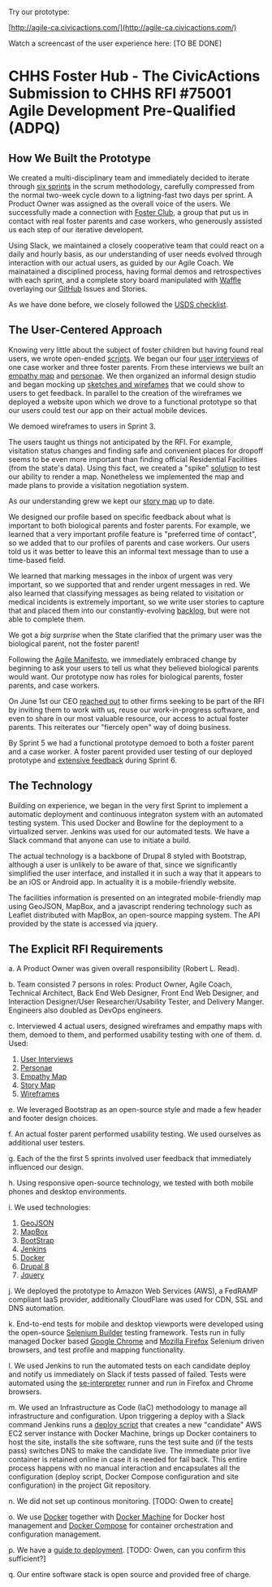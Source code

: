 Try our prototype:

[http://agile-ca.civicactions.com/](http://agile-ca.civicactions.com/)

Watch a screencast of the user experience here:
[TO BE DONE]

# CHHS Foster Hub - The CivicActions Submission to CHHS RFI #75001 Agile Development Pre-Qualified (ADPQ)

## How We Built the Prototype

We created a multi-disciplinary team and immediately decided to iterate through
[six sprints](https://github.com/CivicActions/agile-california/blob/master/documentation/journal.md) in the
scrum methodology, carefully compressed from the normal two-week cycle down to a ligtning-fast two days per sprint.
A Product Owner was assigned as the overall voice of the users. We 
successfully made a connection with [Foster Club](https://www.fosterclub.com/groups/california),
a group that put us in contact with real foster parents
and case workers, who generously assisted us each step of our iterative developent.

Using Slack, we maintained a closely cooperative team that could react on a daily and hourly basis,
as our understanding of user needs evolved through interaction with our actual users, as guided by our Agile Coach.
We mainatained a disciplined process, having formal demos and retrospectives with each sprint, and a complete story board manipulated with
[Waffle](https://waffle.io/)
overlaying our [GitHub](https://github.com/CivicActions/agile-california) Issues and Stories.

As we have done before, we closely followed the [USDS checklist](https://github.com/CivicActions/agile-california/blob/master/documentation/usds-checklist.md).

## The User-Centered Approach

Knowing very little about the subject of foster children but having found real users, we wrote
open-ended [scripts](https://github.com/CivicActions/agile-california/tree/master/documentation/ux/user-interviews/Scripts).
We began our four [user interviews](https://github.com/CivicActions/agile-california/tree/master/documentation/ux/user-interviews)
of one case worker and three foster parents. From these interviews
we built an [empathy map](https://github.com/CivicActions/agile-california/blob/master/documentation/ux/user-research/foster-parent-empathy-map.md) and [personae](https://github.com/CivicActions/agile-california/blob/master/documentation/ux/user-research/user-personas.md).
We then organized an informal design studio and began mocking up
[sketches and wirefames](https://github.com/CivicActions/agile-california/blob/master/Sketch-inbox01.png) that we could show to users to get feedback.
In parallel to the creation of the wireframes
we deployed a website upon which we drove to a functional prototype so that our users could test our app on their actual
mobile devices. 

We demoed wireframes to users in Sprint 3.

The users taught us things not anticipated by the RFI. For example, visitation status changes and finding safe and convenient
places for dropoff seems to be even more important than finding official Residential Facilities (from the state's data).
Using this fact, we created a "spike" [solution](https://github.com/CivicActions/agile-california/tree/master/geojson-spike)
to test our ability to render a map.
Nonetheless we implemented the map and made plans to provide a visitation negotiation system.

As our understanding grew we kept our
[story map](https://github.com/CivicActions/agile-california/blob/master/documentation/ux/user-story-map/user-story-map.md) up to date.

We designed our profile based on specific feedback about what is important to both biological parents and foster parents.
For example, we learned that a very important profile feature is "preferred time of contact", so we added that to our profiles
of parents and case workers. Our users told us it was better to leave this an informal text message than to use a time-based field.

We learned that marking messages in the inbox of urgent was very important, so we supported that and render urgent messages in red.
We also learned that classifying messages as being related to visitation or medical incidents is extremely important, so we write user stories
to capture that and placed them into our constantly-evolving [backlog](https://github.com/CivicActions/agile-california/issues), but were not able to complete them.

We got a *big surprise* when the State clarified that the primary user was the biological parent,
not the foster parent!

Following the [Agile Manifesto](http://www.agilemanifesto.org/), we immediately embraced change
by beginning to ask your users to tell us what they believed biological parents
would want. Our prototype now has roles for biological parents, foster parents, and case workers.

On June 1st our CEO [reached out](https://civicactions.com/blog/an-open-invitation-to-collaborate/) 
to other firms seeking to be part of the RFI by inviting them to work with us,
reuse our work-in-progress software, and even to share in our most valuable resource, our access to actual foster parents.
This reiterates our "fiercely open" way of doing business.


By Sprint 5 we had a functional prototype demoed to both a foster parent and a case worker.
A foster parent provided user testing of our deployed prototype and
[extensive feedback](https://github.com/CivicActions/agile-california/blob/master/documentation/ux/usability-testing/2016-6-03-notes-from-foster-parent-usabiliy-tester.md) during Sprint 6.

## The Technology

Building on experience, we began in the very first Sprint to implement a automatic deployment and continuous
integraton system with an automated testing system.  This used Docker and Bowline for the deployment to
a virtualized server.  Jenkins was used for our automated tests.  We have a Slack command that anyone
can use to initiate a build.

The actual technology is a backbone of Drupal 8 styled with Bootstrap, although a user is unlikely to be aware of that, since we significantly
simplified the user interface, and installed it in such a way that it appears to be an iOS or Android app.
In actuality it is a mobile-friendly website.

The facilities information is presented on an integrated mobile-friendly map using GeoJSON, MapBox, and a javascript rendering
technology such as Leaflet distributed with MapBox, an open-source mapping system. The API provided by the state is accessed via
jquery.

## The Explicit RFI Requirements

a. A Product Owner was given overall responsibility (Robert L. Read).

b. Team consisted 7 persons in roles: Product Owner, Agile Coach, Technical Architect, Back End Web Designer, Front End Web Designer, and Interaction Designer/User
Researcher/Usability Tester, and Delivery Manger.  Engineers also doubled as DevOps engineers.

c. Interviewed 4 actual users, designed wireframes and empathy maps with them, demoed to them, and performed usability testing with one of them. 
d. Used:

1. [User Interviews](https://github.com/CivicActions/agile-california/tree/master/documentation/ux/user-interviews)
2. [Personae](https://github.com/CivicActions/agile-california/blob/master/documentation/ux/user-research/user-personas.md)
3. [Empathy Map](https://github.com/CivicActions/agile-california/blob/master/documentation/ux/user-research/foster-parent-empathy-map.md)
4. [Story Map](https://github.com/CivicActions/agile-california/blob/master/documentation/ux/user-story-map/user-story-map.md)
4. [Wireframes](https://github.com/CivicActions/agile-california/tree/master/documentation/ux/wireframes)

e. We leveraged Bootstrap as an open-source style and made a few header and footer design choices. 

f. An actual foster parent performed usability testing. We used ourselves as additional user testers.

g. Each of the the first 5 sprints involved user feedback that immediately influenced our design.

h. Using responsive open-source technology, we tested with both mobile phones and desktop environments.

i. We used technologies:

1. [GeoJSON](http://geojson.org/)
2. [MapBox](https://www.mapbox.com/)
3. [BootStrap](http://getbootstrap.com/)
4. [Jenkins](https://jenkins.io/)
5. [Docker](https://www.docker.com/)
6. [Drupal 8](https://www.drupal.org/8)
7. [Jquery](https://jquery.com/)


j. We deployed the prototype to Amazon Web Services (AWS), a FedRAMP compliant IaaS provider, additionally CloudFlare was used for CDN, SSL and DNS automation.

k. End-to-end tests for mobile and desktop viewports were developed using the open-source [Selenium Builder](https://github.com/SeleniumBuilder/se-builder) testing framework. Tests run in fully managed Docker based [Google Chrome](https://hub.docker.com/r/selenium/standalone-chrome/) and [Mozilla Firefox](https://hub.docker.com/r/selenium/standalone-firefox/) Selenium driven browsers, and test profile and mapping functionality.

l. We used Jenkins to run the automated tests on each candidate deploy and notify us immediately on Slack if tests passed of failed. Tests were automated using the [se-interpreter](https://github.com/Zarkonnen/se-interpreter) runner and run in Firefox and Chrome browsers.

m. We used an Infrastructure as Code (IaC) methodology to manage all infrastructure and configuration. Upon triggering a deploy with a Slack command Jenkins runs a [deploy script](https://github.com/CivicActions/agile-california/blob/master/bin/deploy) that creates a new "candidate" AWS EC2 server instance with Docker Machine, brings up Docker containers to host the site, installs the site software, runs the test suite and (if the tests pass) switches DNS to make the candidate live. The immediate prior live container is retained online in case it is needed for fail back. This entire process happens with no manual interaction and encapsulates all the configuration (deploy script, Docker Compose configuration and site configuration) in the project Git repository.

n. We did not set up continous monitoring. [TODO: Owen to create]

o. We use [Docker](https://www.docker.com/) together with [Docker Machine](https://docs.docker.com/machine/overview/) for Docker host management and [Docker Compose](https://docs.docker.com/compose/overview/) for container orchestration and configuration management.

p. We have a [guide to deployment](https://github.com/CivicActions/agile-california/blob/master/docker-readme.md). [TODO: Owen, can you confirm this sufficient?]

q. Our entire software stack is open source and provided free of charge.



